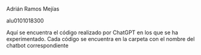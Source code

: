 Adrián Ramos Mejías 

alu0101018300

Aquí se encuentra el código realizado por ChatGPT en los que se ha experimentado. Cada código se encuentra en la carpeta con el nombre del chatbot correspondiente
